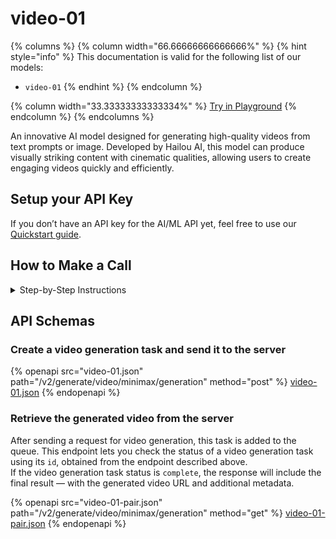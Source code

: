 # video-01

{% columns %}
{% column width="66.66666666666666%" %}
{% hint style="info" %}
This documentation is valid for the following list of our models:

* `video-01`
{% endhint %}
{% endcolumn %}

{% column width="33.33333333333334%" %}
<a href="https://aimlapi.com/app/?model=video-01&#x26;mode=video" class="button primary">Try in Playground</a>
{% endcolumn %}
{% endcolumns %}

An innovative AI model designed for generating high-quality videos from text prompts or image. Developed by Hailou AI, this model can produce visually striking content with cinematic qualities, allowing users to create engaging videos quickly and efficiently.

## Setup your API Key

If you don’t have an API key for the AI/ML API yet, feel free to use our [Quickstart guide](https://docs.aimlapi.com/quickstart/setting-up).

## How to Make a Call

<details>

<summary>Step-by-Step Instructions</summary>

Generating a video using this model involves sequentially calling two endpoints:&#x20;

* The first one is for creating and sending a video generation task to the server (returns a generation ID).
* The second one is for requesting the generated video from the server using the generation ID received from the first endpoint.&#x20;

Below, you can find two corresponding API schemas.

</details>

## API Schemas

### Create a video generation task and send it to the server

{% openapi src="video-01.json" path="/v2/generate/video/minimax/generation" method="post" %}
[video-01.json](video-01.json)
{% endopenapi %}

### Retrieve the generated video from the server

After sending a request for video generation, this task is added to the queue. This endpoint lets you check the status of a video generation task using its `id`, obtained from the endpoint described above.\
If the video generation task status is `complete`, the response will include the final result — with the generated video URL and additional metadata.

{% openapi src="video-01-pair.json" path="/v2/generate/video/minimax/generation" method="get" %}
[video-01-pair.json](video-01-pair.json)
{% endopenapi %}
